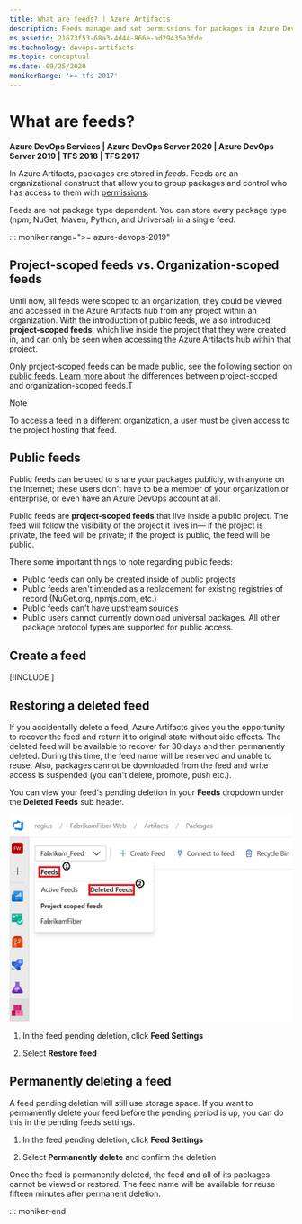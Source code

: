 ```yaml
---
title: What are feeds? | Azure Artifacts
description: Feeds manage and set permissions for packages in Azure DevOps Services or Team Foundation Server
ms.assetid: 21673f53-68a3-4d44-866e-ad29435a3fde
ms.technology: devops-artifacts
ms.topic: conceptual
ms.date: 09/25/2020
monikerRange: '>= tfs-2017'
---
```


# What are feeds?

**Azure DevOps Services | Azure DevOps Server 2020 | Azure DevOps Server 2019 | TFS 2018 | TFS 2017**

In Azure Artifacts, packages are stored in *feeds*. Feeds are an organizational construct that allow you to group packages and control who has access to them with [permissions](../feeds/feed-permissions.md).

Feeds are not package type dependent. You can store every package type (npm, NuGet, Maven, Python, and Universal) in a single feed.

::: moniker range=">= azure-devops-2019"

## Project-scoped feeds vs. Organization-scoped feeds

Until now, all feeds were scoped to an organization, they could be viewed and accessed in the Azure Artifacts hub from any project within an organization. With the introduction of public feeds, we also introduced **project-scoped feeds**, which live inside the project that they were created in, and can only be seen when accessing the Azure Artifacts hub within that project. 

Only project-scoped feeds can be made public, see the following section on [public feeds](#public-feeds). [Learn more](../feeds/project-scoped-feeds.md) about the differences between project-scoped and organization-scoped feeds.T

> [!NOTE]
> To access a feed in a different organization, a user must be given access to the project hosting that feed.

## Public feeds

Public feeds can be used to share your packages publicly, with anyone on the Internet; these users don't have to be a member of your organization or enterprise, or even have an Azure DevOps account at all. 

Public feeds are **project-scoped feeds** that live inside a public project. The feed will follow the visibility of the project it lives in— if the project is private, the feed will be private; if the project is public, the feed will be public.

There some important things to note regarding public feeds:
* Public feeds can only be created inside of public projects
* Public feeds aren't intended as a replacement for existing registries of record (NuGet.org, npmjs.com, etc.)
* Public feeds can't have upstream sources
* Public users cannot currently download universal packages. All other package protocol types are supported for public access.

## Create a feed

[!INCLUDE [](../includes/create-feed.md)]

## Restoring a deleted feed

If you accidentally delete a feed, Azure Artifacts gives you the opportunity to recover the feed and return it to original state without side effects. The deleted feed will be available to recover for 30 days and then permanently deleted. During this time, the feed name will be reserved and unable to reuse. Also, packages cannot be downloaded from the feed and write access is suspended (you can't delete, promote, push etc.).

You can view your feed's pending deletion in your **Feeds** dropdown under the **Deleted Feeds** sub header.

![Go to Azure Artifacts](media/deleted-feeds-dropdown.png)

1. In the feed pending deletion, click **Feed Settings**

2. Select **Restore feed**

## Permanently deleting a feed

A feed pending deletion will still use storage space. If you want to permanently delete your feed before the pending period is up, you can do this in the pending feeds settings. 

1. In the feed pending deletion, click **Feed Settings**

2. Select **Permanently delete** and confirm the deletion

Once the feed is permanently deleted, the feed and all of its packages cannot be viewed or restored. The feed name will be available for reuse fifteen minutes after permanent deletion.

::: moniker-end
